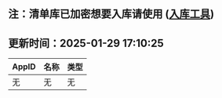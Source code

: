 ## 注：清单库已加密想要入库请使用 ([入库工具](https://github.com/BlankTMing/ManifestAutoUpdate/releases))

## 更新时间：2025-01-29 17:10:25
| AppID | 名称 | 类型  |
| :-------------------- | :----------------------------- | :----------- |
| 无 | 无 | 无 |
